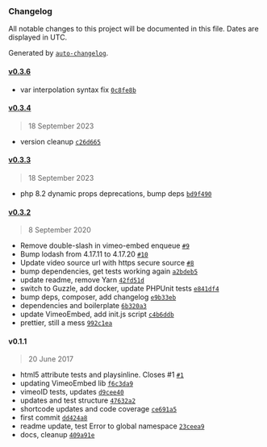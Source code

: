 ### Changelog

All notable changes to this project will be documented in this file. Dates are displayed in UTC.

Generated by [`auto-changelog`](https://github.com/CookPete/auto-changelog).

#### [v0.3.6](https://github.com/ideasonpurpose/wp-vimeo-embed/compare/v0.3.4...v0.3.6)

- var interpolation syntax fix [`0c8fe8b`](https://github.com/ideasonpurpose/wp-vimeo-embed/commit/0c8fe8b80fc723687277dbf847908391e956362e)

#### [v0.3.4](https://github.com/ideasonpurpose/wp-vimeo-embed/compare/v0.3.3...v0.3.4)

> 18 September 2023

- version cleanup [`c26d665`](https://github.com/ideasonpurpose/wp-vimeo-embed/commit/c26d66514830e7319f3385d4d96f6a819ca80e75)

#### [v0.3.3](https://github.com/ideasonpurpose/wp-vimeo-embed/compare/v0.3.2...v0.3.3)

> 18 September 2023

- php 8.2 dynamic props deprecations, bump deps [`bd9f490`](https://github.com/ideasonpurpose/wp-vimeo-embed/commit/bd9f490e965c8fa14cbd613d6be2bec5c14d7db6)

#### [v0.3.2](https://github.com/ideasonpurpose/wp-vimeo-embed/compare/v0.1.1...v0.3.2)

> 8 September 2020

- Remove double-slash in vimeo-embed enqueue [`#9`](https://github.com/ideasonpurpose/wp-vimeo-embed/pull/9)
- Bump lodash from 4.17.11 to 4.17.20 [`#10`](https://github.com/ideasonpurpose/wp-vimeo-embed/pull/10)
- Update video source url with https secure source [`#8`](https://github.com/ideasonpurpose/wp-vimeo-embed/pull/8)
- bump dependencies, get tests working again [`a2bdeb5`](https://github.com/ideasonpurpose/wp-vimeo-embed/commit/a2bdeb54ab60100f7674a423fb54d050ca5c3c08)
- update readme, remove Yarn [`42fd51d`](https://github.com/ideasonpurpose/wp-vimeo-embed/commit/42fd51d07d091f7fb6feed99ee8b6875432b461c)
- switch to Guzzle, add docker, update PHPUnit tests [`e841df4`](https://github.com/ideasonpurpose/wp-vimeo-embed/commit/e841df4cf1126d19a071e8a2067db14288635d33)
- bump deps, composer, add changelog [`e9b33eb`](https://github.com/ideasonpurpose/wp-vimeo-embed/commit/e9b33eb9835dba470c0de083f9bd4e8c04141d0b)
- dependencies and boilerplate [`6b320a3`](https://github.com/ideasonpurpose/wp-vimeo-embed/commit/6b320a3b92c79bbda1eec9a597e589a677548fad)
- update VimeoEmbed, add init.js script [`c4b6ddb`](https://github.com/ideasonpurpose/wp-vimeo-embed/commit/c4b6ddb8de1eb1ee8eda40982c8b8d9194b9aa71)
- prettier, still a mess [`992c1ea`](https://github.com/ideasonpurpose/wp-vimeo-embed/commit/992c1eaf587cf5d9b0665e28cae94615856da654)

#### v0.1.1

> 20 June 2017

- html5 attribute tests and playsinline. Closes #1 [`#1`](https://github.com/ideasonpurpose/wp-vimeo-embed/issues/1)
- updating VimeoEmbed lib [`f6c3da9`](https://github.com/ideasonpurpose/wp-vimeo-embed/commit/f6c3da9b62b012479afd27900be527d25ae91844)
- vimeoID tests, updates [`d9cee40`](https://github.com/ideasonpurpose/wp-vimeo-embed/commit/d9cee40c323faf5567bcbe0867adff75b3ea9213)
- updates and test structure [`47632a2`](https://github.com/ideasonpurpose/wp-vimeo-embed/commit/47632a2bbdcc9d43250b2aefcff944cee3fc0ee3)
- shortcode updates and code coverage [`ce691a5`](https://github.com/ideasonpurpose/wp-vimeo-embed/commit/ce691a56b5d8add4069adc5884588c6fbb8c1f27)
- first commit [`dd424a8`](https://github.com/ideasonpurpose/wp-vimeo-embed/commit/dd424a8709222b754a91a125d68a06967826b0dc)
- readme update, test Error to global namespace [`23ceea9`](https://github.com/ideasonpurpose/wp-vimeo-embed/commit/23ceea9e7fc81bd85ab12f58559295cf53111fb9)
- docs, cleanup [`409a91e`](https://github.com/ideasonpurpose/wp-vimeo-embed/commit/409a91ec3d56b0bfc486fef0f689d81b7c8aa7ff)
